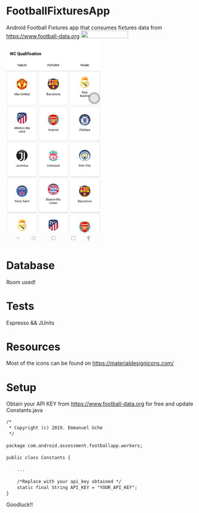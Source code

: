 # FootballFixturesApp
Android Football Fixtures app that consumes fixtures data from https://www.football-data.org
<img src="device-2019-08-08-094637.png" width="50%" height="50%"/>
<img src="device-2019-08-19-204156.png" width="50%" height="50%"/>
# Database
Room used!

# Tests
Espresso && JUnits

# Resources
Most of the icons can be found on https://materialdesignicons.com/

# Setup
Obtain your API KEY from https://www.football-data.org for free and update Constants.java

```
/*
 * Copyright (c) 2019. Emmanuel Uche
 */

package com.android.assessment.footballapp.workers;

public class Constants {

    ...
    
    /*Replace with your api_key obtained */
    static final String API_KEY = "YOUR_API_KEY";
}

```
Goodluck!!
